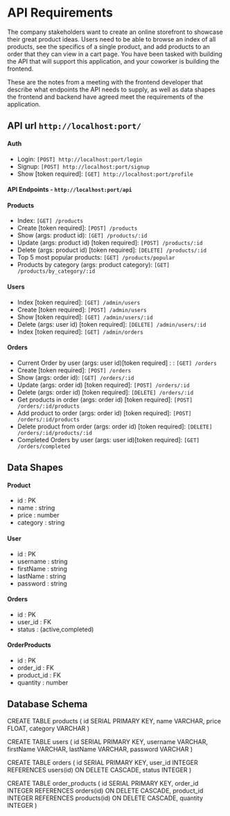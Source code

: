 # API Requirements
The company stakeholders want to create an online storefront to showcase their great product ideas. Users need to be able to browse an index of all products, see the specifics of a single product, and add products to an order that they can view in a cart page. You have been tasked with building the API that will support this application, and your coworker is building the frontend.

These are the notes from a meeting with the frontend developer that describe what endpoints the API needs to supply, as well as data shapes the frontend and backend have agreed meet the requirements of the application. 

## API url `http://localhost:port/`
#### Auth
- Login: `[POST] http://localhost:port/login`
- Signup: `[POST] http://localhost:port/signup`
- Show [token required]:  `[GET] http://localhost:port/profile`

#### API Endpoints - `http://localhost:port/api`

#### Products
- Index: ` [GET] /products `
- Create [token required]:  `[POST] /products`
- Show (args: product id): `[GET] /products/:id`
- Update (args: product id) [token required]:  `[POST] /products/:id`
- Delete (args: product id) [token required]:  `[DELETE] /products/:id`
- Top 5 most popular products:  `[GET] /products/popular`
- Products by category (args: product category):  `[GET] /products/by_category/:id`

#### Users
- Index [token required]:  `[GET] /admin/users`
- Create [token required]:  `[POST] /admin/users`
- Show [token required]:  `[GET] /admin/users/:id`
- Delete (args: user id) [token required]:  `[DELETE] /admin/users/:id`
- Index  [token required]: `[GET] /admin/orders`

#### Orders
- Current Order by user (args: user id)[token required] :  : `[GET] /orders`
- Create [token required]:  `[POST] /orders`
- Show (args: order id): `[GET] /orders/:id`
- Update (args: order id) [token required]:  `[POST] /orders/:id`
- Delete (args: order id) [token required]:  `[DELETE] /orders/:id`
- Get products in order (args: order id) [token required]:  `[POST] /orders/:id/products`
- Add product to order (args: order id) [token required]:  `[POST] /orders/:id/products`
- Delete product from order (args: order id) [token required]:  `[DELETE] /orders/:id/products/:id`
- Completed Orders by user (args: user id)[token required]:  `[GET] /orders/completed`

## Data Shapes
#### Product
-  id : PK
- name : string
- price : number
- category : string

#### User
- id : PK
- username : string
- firstName : string
- lastName : string
- password : string

#### Orders
- id : PK
- user_id : FK
- status : (active,completed)

#### OrderProducts
- id : PK
- order_id : FK
- product_id : FK
- quantity : number


## Database Schema
CREATE TABLE products (
  id SERIAL PRIMARY KEY,
  name VARCHAR,
  price FLOAT,
  category VARCHAR
)

CREATE TABLE users (
  id SERIAL PRIMARY KEY,
  username VARCHAR,
  firstName VARCHAR,
  lastName VARCHAR,
  password VARCHAR
)

CREATE TABLE orders (
  id SERIAL PRIMARY KEY,
  user_id INTEGER REFERENCES users(id) ON DELETE CASCADE,
  status INTEGER
)

CREATE TABLE order_products (
  id SERIAL PRIMARY KEY,
  order_id INTEGER REFERENCES orders(id) ON DELETE CASCADE,
  product_id INTEGER REFERENCES products(id) ON DELETE CASCADE,
  quantity INTEGER
)
